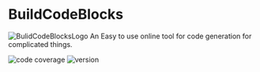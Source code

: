 # BuildCodeBlocks

![BulidCodeBlocksLogo](https://www.google.com/imgres?imgurl=https%3A%2F%2Fi.ya-webdesign.com%2Fimages%2Fcube-png-15.png&imgrefurl=https%3A%2F%2Fya-webdesign.com%2Fexplore%2Forange-cube-png%2F&docid=TYV1LTj6w4_C3M&tbnid=1UZmLOsrC1tSGM%3A&vet=10ahUKEwjE84jCgOHiAhUIeysKHQ9ICmoQMwgrKAAwAA..i&w=500&h=500&hl=en-IN&bih=754&biw=1536&q=graphics&ved=0ahUKEwjE84jCgOHiAhUIeysKHQ9ICmoQMwgrKAAwAA&iact=mrc&uact=8)
An Easy to use online tool for code generation for complicated things.</i>

![code coverage](https://img.shields.io/badge/coverage-10-red.svg)
![version](https://img.shields.io/badge/version-0.1-blue.svg)
